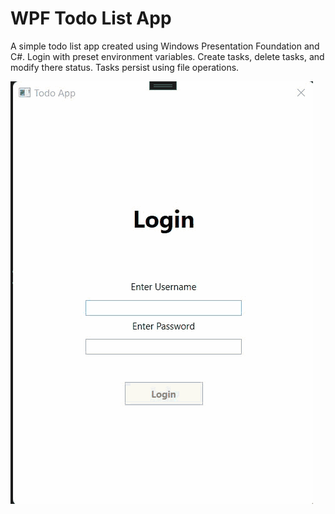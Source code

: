 # WPF Todo List App
A simple todo list app created using Windows Presentation Foundation and C#. Login with preset environment variables. Create tasks, delete tasks, and modify there status. Tasks persist using file operations.

![](https://github.com/BradySBaker/WPFTodoListApp/blob/main/video.gif)
